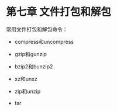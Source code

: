 # 第七章 文件打包和解包

常用文件打包和解包命令：

- compress和uncompress

- gzip和gunzip

- bzip2和bunzip2

- xz和unxz

- zip和unzip

- tar

